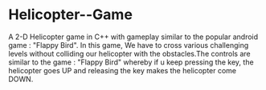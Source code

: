 # Helicopter--Game


A 2-D Helicopter game in C++ with gameplay similar to the popular android game : "Flappy Bird". In this game, We have to cross various challenging levels without colliding our helicopter with the obstacles.The controls are similar to the game : "Flappy Bird" whereby if u keep pressing the key, the helicopter goes UP and releasing the key makes the helicopter come DOWN.
